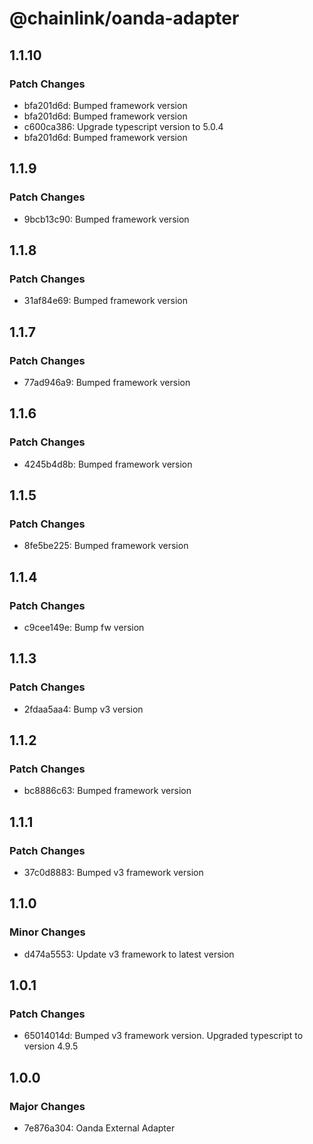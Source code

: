 # @chainlink/oanda-adapter

## 1.1.10

### Patch Changes

- bfa201d6d: Bumped framework version
- bfa201d6d: Bumped framework version
- c600ca386: Upgrade typescript version to 5.0.4
- bfa201d6d: Bumped framework version

## 1.1.9

### Patch Changes

- 9bcb13c90: Bumped framework version

## 1.1.8

### Patch Changes

- 31af84e69: Bumped framework version

## 1.1.7

### Patch Changes

- 77ad946a9: Bumped framework version

## 1.1.6

### Patch Changes

- 4245b4d8b: Bumped framework version

## 1.1.5

### Patch Changes

- 8fe5be225: Bumped framework version

## 1.1.4

### Patch Changes

- c9cee149e: Bump fw version

## 1.1.3

### Patch Changes

- 2fdaa5aa4: Bump v3 version

## 1.1.2

### Patch Changes

- bc8886c63: Bumped framework version

## 1.1.1

### Patch Changes

- 37c0d8883: Bumped v3 framework version

## 1.1.0

### Minor Changes

- d474a5553: Update v3 framework to latest version

## 1.0.1

### Patch Changes

- 65014014d: Bumped v3 framework version. Upgraded typescript to version 4.9.5

## 1.0.0

### Major Changes

- 7e876a304: Oanda External Adapter
